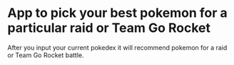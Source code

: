 # App to pick your best pokemon for a particular raid or Team Go Rocket

After you input your current pokedex it will recommend pokemon for a raid
or Team Go Rocket battle.


